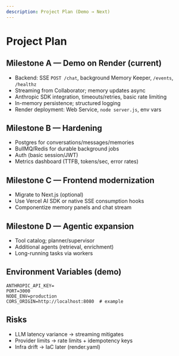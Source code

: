```yaml
---
description: Project Plan (Demo → Next)
---
```


# Project Plan

## Milestone A — Demo on Render (current)
- Backend: SSE `POST /chat`, background Memory Keeper, `/events`, `/healthz`
- Streaming from Collaborator; memory updates async
- Anthropic SDK integration, timeouts/retries, basic rate limiting
- In-memory persistence; structured logging
- Render deployment: Web Service, `node server.js`, env vars

## Milestone B — Hardening
- Postgres for conversations/messages/memories
- BullMQ/Redis for durable background jobs
- Auth (basic session/JWT)
- Metrics dashboard (TTFB, tokens/sec, error rates)

## Milestone C — Frontend modernization
- Migrate to Next.js (optional)
- Use Vercel AI SDK or native SSE consumption hooks
- Componentize memory panels and chat stream

## Milestone D — Agentic expansion
- Tool catalog; planner/supervisor
- Additional agents (retrieval, enrichment)
- Long-running tasks via workers

## Environment Variables (demo)
```
ANTHROPIC_API_KEY=
PORT=3000
NODE_ENV=production
CORS_ORIGIN=http://localhost:8080  # example
```

## Risks
- LLM latency variance → streaming mitigates
- Provider limits → rate limits + idempotency keys
- Infra drift → IaC later (render.yaml)
